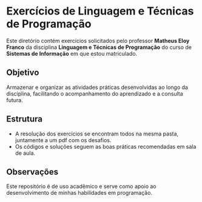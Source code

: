 # Exercícios de Linguagem e Técnicas de Programação

Este diretório contém exercícios solicitados pelo professor **Matheus Eloy Franco** da disciplina **Linguagem e Técnicas de Programação** do curso de **Sistemas de Informação** em que estou matriculado.

## Objetivo

Armazenar e organizar as atividades práticas desenvolvidas ao longo da disciplina, facilitando o acompanhamento do aprendizado e a consulta futura.

## Estrutura

- A resolução dos exercícios se encontram todos na mesma pasta, juntamente a um pdf com os desafios.
- Os códigos e soluções seguem as boas práticas recomendadas em sala de aula.

## Observações

Este repositório é de uso acadêmico e serve como apoio ao desenvolvimento de minhas habilidades em programação.
